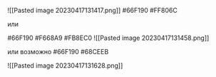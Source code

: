 ![[Pasted image 20230417131417.png]]
#66F190
#FF806C

или

#66F190 
#F668A9
#FB8EC0
![[Pasted image 20230417131458.png]]

или возможно
#66F190
#68CEEB

![[Pasted image 20230417131628.png]]
